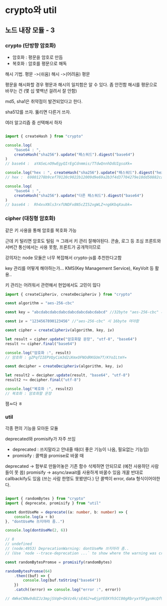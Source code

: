 # crypto와 util

## 노드 내장 모듈 - 3

### crypto (단방향 암호화)

- 암호화 : 평문을 암호로 만듬
- 복호화 : 암호를 평문으로 해독

해시 기법. 평문 ->(쉬움) 해시 ->(어려움) 평문

평문을 해시화할 경우 평문과 해시의 일치함은 알 수 있다. 좀 안전함
해시를 평문으로 바꾸는 건 (몇 십 몇백년 걸려서 잘 안함)

md5, sha1은 취약점이 발견되었다고 한다.

sha512를 쓰자. 뚫리면 다른거 쓰자.

여러 알고리즘 중 선택해서 하자

``` typescript

import { createHash } from "crypto"

console.log(
    "base64 : ",
    createHash("sha256").update("패스워드").digest("base64")
)
// base64 :  aYASeLnO9wEgyQIrEgCdnmmis/TTdwQnnhDdUIgsoXk=

console.log("hex : ", createHash("sha256").update("패스워드").digest("hex"))
// hex :  69801278b9cef70120c9022b12009d9e69a2b3f4d37704279e10dd50882ca179

console.log(
    "base64 : ",
    createHash("sha256").update("다른 패스워드").digest("base64")
)
// base64 :  Rh4xvXNls3rxfUNDFx8N5cZI52xgWLZ+ng6KbqXaubk=

```

### cipher (대칭형 암호화)

같은 키 사용을 통해 암호를 복호화 가능

근데 키 털리면 암호도 털림 ㅋ 그래서 키 관리 잘해야된다. 콘솔, 로그 등 조심
프론트와 서버간 통신에서는 사용 못함, 프론트가 공개적이므로

강의자는 node 모듈은 너무 복잡해서 crypto-js를 추천한다고함

key 관리를 어떻게 해야하는가... KMS(Key Management Service), KeyVolt 등 활용..

키 관리는 어려워서 관련해서 현업에서도 고민이 많다

``` typescript
import { createCipheriv, createDecipheriv } from "crypto"

const algorithm = "aes-256-cbc"

const key = "abcdabcdabcdabcdabcdabcdabcdabcd" //32byte "aes-256-cbc" 시 32byte 여야함

const iv = "1234567890123456" //"aes-256-cbc" 시 16byte 여야함

const cipher = createCipheriv(algorithm, key, iv)

let result = cipher.update("암호화할 문장", "utf-8", "base64")
result += cipher.final("base64")

console.log("암호화 :", result)
// 암호화 : gZPqfIIEPVQyCim3d2iKmxOFNOdRKGUm7T/KYoILtmY=

const decipher = createDecipheriv(algorithm, key, iv)

let result2 = decipher.update(result, "base64", "utf-8")
result2 += decipher.final("utf-8")

console.log("복호화 :", result2)
// 복호화 : 암호화할 문장

```

잼ㅆ다 ㅎ

### util

각종 편의 기능을 모아둔 모듈

deprecated와 promisify가 자주 쓰임

- deprecated : 쓰지말라고 안내줄 때(더 좋은 기능이 나옴, 필요없는 기능임)
- promisify : 콜백을 promise로 바꿀 때

deprecated -> 함부로 만들어놓은 기존 함수 삭제하면 안되므로 (예전 사용하던 사람들이 못 씀)
promisify -> async/await를 사용하게 바꿀수 있음 개꿀
반대로 callbackify도 있음 (쓰는 사람 한명도 못봤댄다.)
단 콜백이 error, data 형식이어야한다.

``` typescript

import { randomBytes } from "crypto"
import { deprecate, promisify } from "util"

const dontUseMe = deprecate((a: number, b: number) => {
    console.log(a + b)
}, "dontUseMe 쓰지마라 좀..")

console.log(dontUseMe(2, 6))

// 8
// undefined
// (node:4953) DeprecationWarning: dontUseMe 쓰지마라 좀..
// (Use `node --trace-deprecation ...` to show where the warning was created)

const randomBytesPromse = promisify(randomBytes)

randomBytesPromse(64)
    .then((buf) => {
        console.log(buf.toString("base64"))
    })
    .catch((error) => console.log("error :", error))

// 4WkeCNNw9dUZJz3mpjSVq0+QkVz4k/sE4GJ+wOjpYEEKYh5CC00gRbryxY5FgynHcQf9+7bo2Qhx+7so9M8PSw==

```
